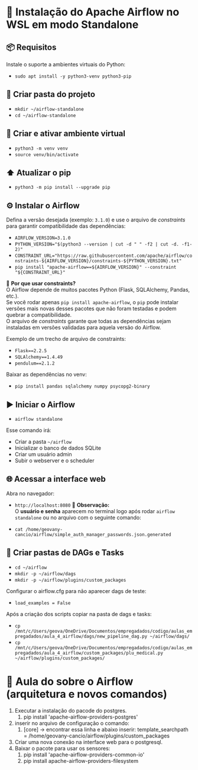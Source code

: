 # 🚀 Instalação do Apache Airflow no WSL em modo Standalone

## 📦 Requisitos
Instale o suporte a ambientes virtuais do Python:
- `sudo apt install -y python3-venv python3-pip`

## 📂 Criar pasta do projeto
- `mkdir ~/airflow-standalone`
- `cd ~/airflow-standalone`

## 🐍 Criar e ativar ambiente virtual
- `python3 -m venv venv`
- `source venv/bin/activate`

## ⬆️ Atualizar o pip
- `python3 -m pip install --upgrade pip`

## ⚙️ Instalar o Airflow
Defina a versão desejada (exemplo: `3.1.0`) e use o arquivo de *constraints* para garantir compatibilidade das dependências:
- `AIRFLOW_VERSION=3.1.0`
- `PYTHON_VERSION="$(python3 --version | cut -d " " -f2 | cut -d. -f1-2)"`
- `CONSTRAINT_URL="https://raw.githubusercontent.com/apache/airflow/constraints-${AIRFLOW_VERSION}/constraints-${PYTHON_VERSION}.txt"`
- `pip install "apache-airflow==${AIRFLOW_VERSION}" --constraint "${CONSTRAINT_URL}"`

🔎 **Por que usar constraints?**  
O Airflow depende de muitos pacotes Python (Flask, SQLAlchemy, Pandas, etc.).  
Se você rodar apenas `pip install apache-airflow`, o `pip` pode instalar versões mais novas desses pacotes que não foram testadas e podem quebrar a compatibilidade.  
O arquivo de *constraints* garante que todas as dependências sejam instaladas em versões validadas para aquela versão do Airflow.  

Exemplo de um trecho de arquivo de constraints:  
- `Flask==2.2.5`  
- `SQLAlchemy==1.4.49`  
- `pendulum==2.1.2`  


Baixar as dependências no venv:

- `pip install pandas sqlalchemy numpy psycopg2-binary`

## ▶️ Iniciar o Airflow
- `airflow standalone`

Esse comando irá:  
- Criar a pasta `~/airflow`  
- Inicializar o banco de dados SQLite  
- Criar um usuário admin  
- Subir o webserver e o scheduler  

## 🌐 Acessar a interface web
Abra no navegador:  
- `http://localhost:8080`
🔑 **Observação:**  
O **usuário e senha** aparecem no terminal logo após rodar `airflow standalone` ou no arquivo com o seguinte comando:

- `cat /home/geovany-cancio/airflow/simple_auth_manager_passwords.json.generated`

## 📂 Criar pastas de DAGs e Tasks

- `cd ~/airflow`
- `mkdir -p ~/airflow/dags`
- `mkdir -p ~/airflow/plugins/custom_packages`

Configurar o airflow.cfg para não aparecer dags de teste:
- `load_examples = False`

Após a criação dos scripts copiar na pasta de dags e tasks:

- `cp /mnt/c/Users/geova/OneDrive/Documentos/empregadados/codigo/aulas_empregadados/aula_4_airflow/dags/new_pipeline_dag.py ~/airflow/dags/`
- `cp /mnt/c/Users/geova/OneDrive/Documentos/empregadados/codigo/aulas_empregadados/aula_4_airflow/custom_packages/plu_medical.py ~/airflow/plugins/custom_packages/`


# 🚀 Aula do sobre o Airflow (arquitetura e novos comandos)

1. Executar a instalação do pacode do postgres.
   1. pip install 'apache-airflow-providers-postgres'
2. inserir no arquivo de configuração o comando:
   1. [core] -> encontrar essa linha e abaixo inserir: template_searchpath = /home/geovany-cancio/airflow/plugins/custom_packages
3. Criar uma nova conexão na interface web para o postgresql.
4. Baixar o pacote para usar os sensores:
   1. pip install 'apache-airflow-providers-common-io'
   2. pip install apache-airflow-providers-filesystem

